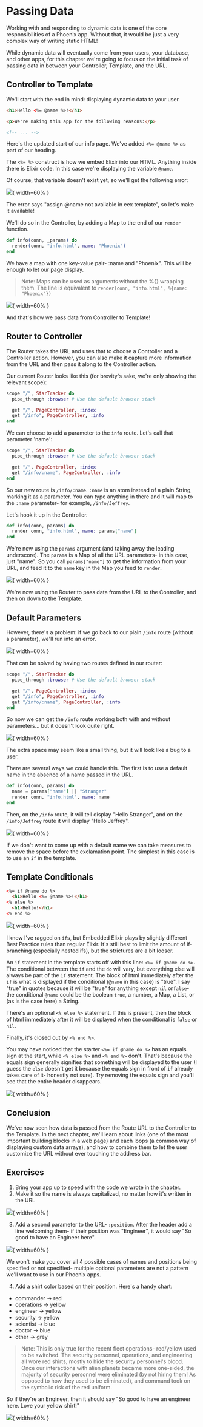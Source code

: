 # Passing Data

Working with and responding to dynamic data is one of the core responsibilities of a Phoenix app.  Without that, it would be just a very complex way of writing static HTML!

While dynamic data will eventually come from your users, your database, and other apps, for this chapter we're going to focus on the initial task of passing data in between your Controller, Template, and the URL.

## Controller to Template

We'll start with the end in mind: displaying dynamic data to your user.

<!-- web/templates/page/info.html.eex -->
```html
<h1>Hello <%= @name %>!</h1>

<p>We're making this app for the following reasons:</p>

<!-- ... -->
```

Here's the updated start of our info page.  We've added `<%= @name %>` as part of our heading.

The `<%= %>` construct is how we embed Elixir into our HTML.  Anything inside there is Elixir code.  In this case we're displaying the variable `@name`.

Of course, that variable doesn't exist yet, so we'll get the following error:

![](../images/2.5/no-assign-variable.png){ width=60% }

The error says "assign @name not available in eex template", so let's make it available!

We'll do so in the Controller, by adding a Map to the end of our `render` function.

<!-- web/controllers/page_controller.ex -->
```elixir
def info(conn, _params) do
  render(conn, "info.html", name: "Phoenix")
end
```

We have a map with one key-value pair- :name and "Phoenix".  This will be enough to let our page display.

> Note: Maps can be used as arguments without the %{} wrapping them.  The line is equivalent to `render(conn, "info.html", %{name: "Phoenix"})`

![](../images/2.5/assigned-controller-variable.png){ width=60% }

And that's how we pass data from Controller to Template!

## Router to Controller

The Router takes the URL and uses that to choose a Controller and a Controller action.  However, you can also make it capture more information from the URL and then pass it along to the Controller action.

Our current Router looks like this (for brevity's sake, we're only showing the relevant scope):

<!-- web/router.ex -->
```elixir
scope "/", StarTracker do
  pipe_through :browser # Use the default browser stack

  get "/", PageController, :index
  get "/info", PageController, :info
end
```

We can choose to add a parameter to the `info` route.  Let's call that parameter 'name':

<!-- web/router.ex -->
```elixir
scope "/", StarTracker do
  pipe_through :browser # Use the default browser stack

  get "/", PageController, :index
  get "/info/:name", PageController, :info
end
```

So our new route is `/info/:name`.  `:name` is an atom instead of a plain String, marking it as a parameter.  You can type anything in there and it will map to the `:name` parameter- for example, `/info/Jeffrey`.

Let's hook it up in the Controller.

```elixir
def info(conn, params) do
  render conn, "info.html", name: params["name"]
end
```

We're now using the `params` argument (and taking away the leading underscore).  The `params` is a Map of all the URL parameters- in this case, just "name".  So you call `params["name"]` to get the information from your URL, and feed it to the `name` key in the Map you feed to `render`.

![](../images/2.5/hello-parameters.png){ width=60% }

We're now using the Router to pass data from the URL to the Controller, and then on down to the Template.

## Default Parameters

However, there's a problem: if we go back to our plain `/info` route (without a parameter), we'll run into an error.

![](../images/2.5/need-default-parameter.png){ width=60% }

That can be solved by having two routes defined in our router:

```elixir
scope "/", StarTracker do
  pipe_through :browser # Use the default browser stack

  get "/", PageController, :index
  get "/info", PageController, :info
  get "/info/:name", PageController, :info
end
```

So now we can get the `/info` route working both with and without parameters... but it doesn't look quite right.

![](../images/2.5/extra-space.png){ width=60% }

The extra space may seem like a small thing, but it will look like a bug to a user.

There are several ways we could handle this.  The first is to use a default name in the absence of a name passed in the URL.

```elixir
def info(conn, params) do
  name = params["name"] || "Stranger"
  render conn, "info.html", name: name
end
```

Then, on the `/info` route, it will tell display "Hello Stranger", and on the `/info/Jeffrey` route it will display "Hello Jeffrey".

![](../images/2.5/stranger-default.png){ width=60% }

If we don't want to come up with a default name we can take measures to remove the space before the exclamation point.  The simplest in this case is to use an `if` in the template.

## Template Conditionals

```html
<%= if @name do %>
  <h1>Hello <%= @name %>!</h1>
<% else %>
  <h1>Hello!</h1>
<% end %>
```

![](../images/2.4/end-result.png){ width=60% }

I know I've ragged on `if`s, but Embedded Elixir plays by slightly different Best Practice rules than regular Elixir.  It's still best to limit the amount of if-branching (especially nested ifs), but the strictures are a bit looser.

An `if` statement in the template starts off with this line: `<%= if @name do %>`.  The conditional between the `if` and the `do` will vary, but everything else will always be part of the `if` statement.  The block of html immediately after the `if` is what is displayed if the conditional (`@name` in this case) is "true".  I say "true" in quotes because it will be "true" for anything except `nil` or`false`- the conditional `@name` could be the boolean `true`, a number, a Map, a List, or (as is the case here) a String.

There's an optional `<% else %>` statement.  If this is present, then the block of html immediately after it will be displayed when the conditional is `false` or `nil`.

Finally, it's closed out by `<% end %>`.

You may have noticed that the starter `<%= if @name do %>` has an equals sign at the start, while `<% else %>` and `<% end %>` don't.  That's because the equals sign generally signifies that something will be displayed to the user (I guess the `else` doesn't get it because the equals sign in front of `if` already takes care of it- honestly not sure).  Try removing the equals sign and you'll see that the entire header disappears.

![](../images/2.5/no-equals-in-if.png){ width=60% }

## Conclusion

We've now seen how data is passed from the Route URL to the Controller to the Template.  In the next chapter, we'll learn about links (one of the most important building blocks in a web page) and each loops (a common way of displaying custom data arrays), and how to combine them to let the user customize the URL without ever touching the address bar.

## Exercises

1. Bring your app up to speed with the code we wrote in the chapter.
2. Make it so the name is always capitalized, no matter how it's written in the URL

![](../images/2.5/hello-parameters.png){ width=60% }

<!-- Answer:

```elixir
def info(conn, params) do
  render conn, "info.html", name: String.capitalize(params["name"])
end
``` -->

3. Add a second parameter to the URL- `:position`.  After the header add a line welcoming them- if their position was "Engineer", it would say "So good to have an Engineer here".

![](../images/2.5/name-and-position.png){ width=60% }

We won't make you cover all 4 possible cases of names and positions being specified or not specified- multiple optional parameters are not a pattern we'll want to use in our Phoenix apps.

<!-- Answer:

```elixir
scope "/", StarTracker do
  pipe_through :browser # Use the default browser stack

  get "/", PageController, :index
  get "/info", PageController, :info
  get "/info/:name/:position", PageController, :info
end
```

```elixir
def info(conn, params) do
  render conn, "info.html", name: String.capitalize(params["name"]),
                            position: params["position"]
end
```

```html
<%= if @name do %>
  <h1>Hello <%= @name %>!</h1>
<% else %>
  <h1>Hello!</h1>
<% end %>

<p>So good to have a <%= @position || "officer" %> here!</p>
``` -->

4. Add a shirt color based on their position.  Here's a handy chart:

* commander -> red
* operations -> yellow
* engineer -> yellow
* security -> yellow
* scientist -> blue
* doctor -> blue
* other -> grey

 > Note: This is only true for the recent fleet operations- red/yellow used to be switched.  The security personnel, operations, and engineering all wore red shirts, mostly to hide the security personnel's blood.  Once our interactions with alien planets became more one-sided, the majority of security personnel were eliminated (by not hiring them!  As opposed to how they used to be eliminated), and command took on the symbolic risk of the red uniform.

 So if they're an Engineer, then it should say "So good to have an engineer here. Love your yellow shirt!"

![](../images/2.5/shirt-color.png){ width=60% }

<!-- Answer:  There are many possible answers, of course, but I like this one because it allows an easy default statement and is easy to parse.  If the data had to be stored elsewhere (a database?) then a Map would be better, with a default of "grey" if nothing found in the map.

```elixir
def info(conn, params) do
  render conn, "info.html", name: String.capitalize(params["name"]),
                            position: params["position"],
                            shirt_color: shirt_color(params["position"])
end

def shirt_color(position) do
  case position do
    "commander" -> "red"
    "engineer" -> "yellow"
    "operations" -> "yellow"
    "security" -> "yellow"
    "scientist" -> "blue"
    "doctor" -> "blue"
    _ -> "grey"
  end
end

option 2
def shirt_color_map do
  %{
    "commander" => "red"
    "engineer" => "yellow"
    "operations" => "yellow"
    "security" => "yellow"
    "scientist" => "blue"
    "doctor" => "blue"
  }
end

def shirt_color(position) do
  shirt_color_map()[position] || "grey"
end

option 3
check that this works before tweeting it
def shirt_color(position) do
  if(position == "commander"), do: "red"
  if(position == "engineer"), do: "yellow"
  if(position == "operations"), do: "yellow"
  if(position == "security"), do: "yellow"
  if(position == "scientist"), do: "blue"
  if(position == "doctor"), do: "blue"
  "grey"
end
```

```html
<%= if @name do %>
  <h1>Hello <%= @name %>!</h1>
<% else %>
  <h1>Hello!</h1>
<% end %>

<p>So good to have a <%= @position %> here. Love your <%= @shirt_color %> shirt!</p>
``` -->
